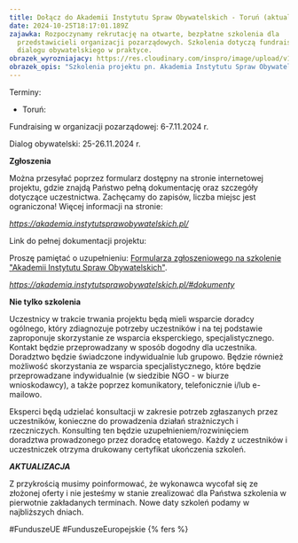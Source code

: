 ```yaml
---
title: Dołącz do Akademii Instytutu Spraw Obywatelskich - Toruń (aktualizacja)
date: 2024-10-25T18:17:01.189Z
zajawka: Rozpoczynamy rekrutację na otwarte, bezpłatne szkolenia dla
  przedstawicieli organizacji pozarządowych. Szkolenia dotyczą fundraisingu oraz
  dialogu obywatelskiego w praktyce.
obrazek_wyrozniajacy: https://res.cloudinary.com/inspro/image/upload/v1729880168/aiso/bezp%C5%82atne_szkolenia_szerokosc_768_www.png
obrazek_opis: "Szkolenia projektu pn. Akademia Instytutu Spraw Obywatelskich "
---
```

Terminy: 

* Toruń: 

Fundraising w organizacji pozarządowej: 6-7.11.2024 r. 

Dialog obywatelski: 25-26.11.2024 r.

**Zgłoszenia**

Można przesyłać poprzez formularz dostępny na stronie internetowej projektu, gdzie znajdą Państwo pełną dokumentację oraz szczegóły dotyczące uczestnictwa. Zachęcamy do zapisów, liczba miejsc jest ograniczona! Więcej informacji na stronie:

*<https://akademia.instytutsprawobywatelskich.pl/>*

Link do pełnej dokumentacji projektu:

P﻿roszę pamiętać o uzupełnieniu: [Formularza zgłoszeniowego na szkolenie "Akademii Instytutu Spraw Obywatelskich"](https://docs.google.com/forms/d/e/1FAIpQLScuvdDycxWcAoocRP2kZU4bNFP2WrVOCV8nJvGxyLR6UyuUBg/viewform?usp=sharing). 

*<https://akademia.instytutsprawobywatelskich.pl/#dokumenty>*

**Nie tylko szkolenia**

Uczestnicy w trakcie trwania projektu będą mieli wsparcie doradcy ogólnego, który zdiagnozuje potrzeby uczestników i na tej podstawie zaproponuje skorzystanie ze wsparcia eksperckiego, specjalistycznego.  Kontakt będzie przeprowadzany w sposób dogodny dla uczestnika. Doradztwo będzie świadczone indywidualnie lub grupowo. Będzie również możliwość skorzystania ze wsparcia specjalistycznego, które będzie przeprowadzane indywidualnie (w siedzibie NGO - w biurze wnioskodawcy), a także poprzez komunikatory, telefonicznie i/lub e-mailowo. 

Eksperci będą udzielać konsultacji w zakresie potrzeb zgłaszanych przez uczestników, konieczne do prowadzenia działań strażniczych i rzeczniczych. Konsulting ten będzie uzupełnieniem/rozwinięciem doradztwa prowadzonego przez doradcę etatowego. Każdy z uczestników i uczestniczek otrzyma drukowany certyfikat ukończenia szkoleń.

*﻿****A﻿KTUALIZACJA*****


Z przykrością musimy poinformować, że wykonawca wycofał się ze złożonej oferty i nie jesteśmy w stanie zrealizować dla Państwa szkolenia w pierwotnie zakładanych terminach. Nowe daty szkoleń podamy w najbliższych dniach.

#FunduszeUE #FunduszeEuropejskie
{% fers %}